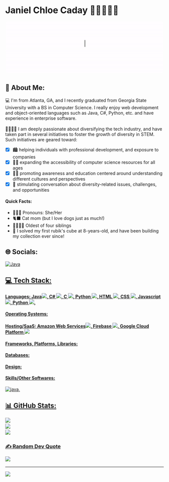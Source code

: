 # Janiel Chloe Caday 👋🏼👩🏻‍💻
<p align ="center">
  <img src="https://github.com/janielcaday/janielcaday/blob/main/HelloGitHub.gif" width="500" />
</p>

## 💫 About Me:
💻 I'm from Atlanta, GA, and I recently graduated from Georgia State University with a BS in Computer Science. I really enjoy web development and object-oriented languages such as Java, C#, Python, etc. and have experience in enterprise software. <br><br>  🫱🏽‍🫲🏿 I am deeply passionate about diversifying the tech industry, and have taken part in several initiatives to foster the growth of diversity in STEM. Such initiatives are geared toward:
- [x] 🏙 helping individuals with professional development, and exposure to companies 
- [x] 👧🏻 expanding the accessibility of computer science resources for all ages 
- [x] 🧕🏽 promoting awareness and education centered around understanding different cultures and perspectives 
- [x] 🤔 stimulating conversation about diversity-related issues, challenges, and opportunities

#### Quick Facts:
- 🙋🏻‍♀️ Pronouns: She/Her
- 🐈‍⬛ Cat mom (but I love dogs just as much!)
- 👨‍👩‍👧‍👦 Oldest of four siblings
- 🧩 I solved my first rubik's cube at 8-years-old, and have been building my collection ever since!


## 🌐 Socials:
<!-- [![LinkedIn](https://www.svgrepo.com/show/448234/linkedin.svg = 250x250)](https://linkedin.com/in/janielcaday)  -->

<p><a href="https://linkedin.com/in/janielcaday"><img src="https://www.svgrepo.com/show/448234/linkedin.svg" width="50" title="Java"/></p>

## 💻 Tech Stack: 

#### Languages: Java<img src="https://seeklogo.com/images/J/java-logo-7F8B35BAB3-seeklogo.com.png" width="20"/>, C# <img src="https://cdn.worldvectorlogo.com/logos/c--4.svg" width="20"/>, C <img src="https://upload.wikimedia.org/wikipedia/commons/1/18/C_Programming_Language.svg" width="20"/>, Python <img src="https://www.svgrepo.com/show/376344/python.svg" width="40"/>,  HTML <img src="https://www.svgrepo.com/show/452228/html-5.svg" width="20"/>,  CSS <img src="https://www.svgrepo.com/show/373535/css.svg" width="20"/>,  Javascript <img src="https://www.svgrepo.com/show/349419/javascript.svg" width="20"/>,  Python <img src="https://www.svgrepo.com/show/376344/python.svg" width="20"/>, 

#### Operating Systems:

#### Hosting/SaaS: Amazon Web Services<img src="https://upload.wikimedia.org/wikipedia/commons/9/93/Amazon_Web_Services_Logo.svg" width="20"/>, Firebase <img src="https://www.svgrepo.com/show/353735/firebase.svg" width="20"/>, Google Cloud Platform <img src="https://www.svgrepo.com/show/353735/firebase.svg" width="20"/>

#### Frameworks, Platforms, Libraries:

#### Databases: 

#### Design: 

#### Skills/Other Softwares: 

<img src="https://seeklogo.com/images/J/java-logo-7F8B35BAB3-seeklogo.com.png" width="20" title="java"/>,


<!-- ![AWS](https://img.shields.io/badge/AWS-%23FF9900.svg?style=for-the-badge&logo=amazon-aws&logoColor=white) ![Firebase](https://img.shields.io/badge/firebase-%23039BE5.svg?style=for-the-badge&logo=firebase) ![Google Cloud](https://img.shields.io/badge/Google%20Cloud-%234285F4.svg?style=for-the-badge&logo=google-cloud&logoColor=white) ![.Net](https://img.shields.io/badge/.NET-5C2D91?style=for-the-badge&logo=.net&logoColor=white) ![Java](https://img.shields.io/badge/java-%23ED8B00.svg?style=for-the-badge&logo=java&logoColor=white) ![C#](https://img.shields.io/badge/c%23-%23239120.svg?style=for-the-badge&logo=c-sharp&logoColor=white) ![C](https://img.shields.io/badge/c-%2300599C.svg?style=for-the-badge&logo=c&logoColor=white) ![C++](https://img.shields.io/badge/c++-%2300599C.svg?style=for-the-badge&logo=c%2B%2B&logoColor=white) ![CSS3](https://img.shields.io/badge/css3-%231572B6.svg?style=for-the-badge&logo=css3&logoColor=white) ![HTML5](https://img.shields.io/badge/html5-%23E34F26.svg?style=for-the-badge&logo=html5&logoColor=white) ![JavaScript](https://img.shields.io/badge/javascript-%23323330.svg?style=for-the-badge&logo=javascript&logoColor=%23F7DF1E) ![Kotlin](https://img.shields.io/badge/kotlin-%230095D5.svg?style=for-the-badge&logo=kotlin&logoColor=white) ![PHP](https://img.shields.io/badge/php-%23777BB4.svg?style=for-the-badge&logo=php&logoColor=white) ![Swift](https://img.shields.io/badge/swift-F54A2A?style=for-the-badge&logo=swift&logoColor=white) ![Bootstrap](https://img.shields.io/badge/bootstrap-%23563D7C.svg?style=for-the-badge&logo=bootstrap&logoColor=white) ![jQuery](https://img.shields.io/badge/jquery-%230769AD.svg?style=for-the-badge&logo=jquery&logoColor=white) ![NodeJS](https://img.shields.io/badge/node.js-6DA55F?style=for-the-badge&logo=node.js&logoColor=white) ![NPM](https://img.shields.io/badge/NPM-%23000000.svg?style=for-the-badge&logo=npm&logoColor=white) ![React](https://img.shields.io/badge/react-%2320232a.svg?style=for-the-badge&logo=react&logoColor=%2361DAFB) ![ANDROID](https://img.shields.io/badge/android-%2320232a.svg?style=for-the-badge&logo=android&logoColor=%a4c639) ![UNITY](https://img.shields.io/badge/Unity-%2320232a.svg?style=for-the-badge&logo=unity&logoColor=white) ![Yarn](https://img.shields.io/badge/yarn-%232C8EBB.svg?style=for-the-badge&logo=yarn&logoColor=white) ![MySQL](https://img.shields.io/badge/mysql-%2300f.svg?style=for-the-badge&logo=mysql&logoColor=white) ![MicrosoftSQLServer](https://img.shields.io/badge/Microsoft%20SQL%20Sever-CC2927?style=for-the-badge&logo=microsoft%20sql%20server&logoColor=white) 	![Figma](https://img.shields.io/badge/figma-%23F24E1E.svg?style=for-the-badge&logo=figma&logoColor=white) ![Adobe Photoshop](https://img.shields.io/badge/adobephotoshop-%2331A8FF.svg?style=for-the-badge&logo=adobephotoshop&logoColor=white) ![Adobe Premiere Pro](https://img.shields.io/badge/Adobe%20Premiere%20Pro-9999FF.svg?style=for-the-badge&logo=Adobe%20Premiere%20Pro&logoColor=white) ![Canva](https://img.shields.io/badge/Canva-%2300C4CC.svg?style=for-the-badge&logo=Canva&logoColor=white) ![NumPy](https://img.shields.io/badge/numpy-%23013243.svg?style=for-the-badge&logo=numpy&logoColor=white) ![Pandas](https://img.shields.io/badge/pandas-%23150458.svg?style=for-the-badge&logo=pandas&logoColor=white) ![Docker](https://img.shields.io/badge/docker-%230db7ed.svg?style=for-the-badge&logo=docker&logoColor=white) ![LINUX](https://img.shields.io/badge/Linux-FCC624?style=for-the-badge&logo=linux&logoColor=black) ![Confluence](https://img.shields.io/badge/confluence-%23172BF4.svg?style=for-the-badge&logo=confluence&logoColor=white) ![Swagger](https://img.shields.io/badge/-Swagger-%23Clojure?style=for-the-badge&logo=swagger&logoColor=white) ![Prezi](https://img.shields.io/badge/Prezi-%23000000.svg?style=for-the-badge&logo=Prezi&logoColor=white) ![Notion](https://img.shields.io/badge/Notion-%23000000.svg?style=for-the-badge&logo=notion&logoColor=white) ![Jira](https://img.shields.io/badge/jira-%230A0FFF.svg?style=for-the-badge&logo=jira&logoColor=white) ![Gradle](https://img.shields.io/badge/Gradle-02303A.svg?style=for-the-badge&logo=Gradle&logoColor=white) -->

## 📊 GitHub Stats:
![](https://github-readme-stats.vercel.app/api?username=janielcaday&theme=dark&hide_border=false&include_all_commits=false&count_private=false)<br/>
![](https://github-readme-streak-stats.herokuapp.com/?user=janielcaday&theme=dark&hide_border=false)<br/>
![](https://github-readme-stats.vercel.app/api/top-langs/?username=janielcaday&theme=dark&hide_border=false&include_all_commits=false&count_private=false&layout=compact)

### ✍️ Random Dev Quote
![](https://quotes-github-readme.vercel.app/api?type=horizontal&theme=radical)

---
[![](https://visitcount.itsvg.in/api?id=janielcaday&icon=0&color=0)](https://visitcount.itsvg.in)

<!-- Proudly created with GPRM ( https://gprm.itsvg.in ) -->


<!-- ### Hi there 👋

I'm Janiel from Atlanta, GA, and I recently graduated from Georgia State University with a BS in Computer Science! I really enjoy web development and object-oriented languages such as Java, C#, Python, etc. and have experience in enterprise software! 

I am deeply passionate about diversifying the tech industry, and have taken part in several initiatives to foster the growth of diversity in STEM!

[![Janiel's GitHub stats](https://github-readme-stats.vercel.app/api?username=janielcaday)](https://github.com/anuraghazra/github-readme-stats) -->

<!--
**janielcaday/janielcaday** is a ✨ _special_ ✨ repository because its `README.md` (this file) appears on your GitHub profile.

Here are some ideas to get you started:

- 🔭 I’m currently working on ...
- 🌱 I’m currently learning ...
- 👯 I’m looking to collaborate on ...
- 🤔 I’m looking for help with ...
- 💬 Ask me about ...
- 📫 How to reach me: ...
- 😄 Pronouns: ...
- ⚡ Fun fact: ...
-->
